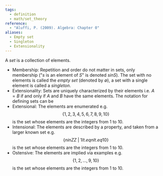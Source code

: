 ```yaml
---
tags:
  - definition
  - math/set_theory
reference:
  - "Aluffi, P. (2009). Algebra: Chapter 0"
aliases:
  - Empty set
  - Singleton
  - Extensionality
---
```

A _set_ is a collection of elements.
- Membership:
	Repetition and order do not matter in sets, only membership ("$s$ is an element of $S$" is denoted $s in S$). The set with no elements is called the _empty set_ (denoted by $\emptyset$), a set with a single element is called a _singleton_.
- Extensionality:
	Sets are uniquely characterized by their elements i.e. $A=B$ if and only if $A$ and $B$ have the same elements.
The notation for defining sets can be
- Extensional:
	The elements are enumerated e.g.$$
		\{1,2,3,4,5,6,7,8,9,10\}
	$$is the set whose elements are the integers from $1$ to $10$.
- Intensional:
	The elements are described by a property, and taken from a larger known set e.g.$$
		\{n in ZZ\ |\ 1 lt.eq n lt.eq 10\}
	$$is the set whose elements are the integers from $1$ to $10$.
- Ostensive:
	The elements are implied via examples e.g.$$
		\{1,2,\dots,9,10\}
	$$is the set whose elements are the integers from $1$ to $10$.
